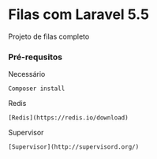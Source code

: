 # Filas com Laravel 5.5

Projeto de filas completo

### Pré-requsitos

Necessário

```
Composer install
```

Redis
```
[Redis](https://redis.io/download)
```

Supervisor
```
[Supervisor](http://supervisord.org/)
```

